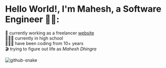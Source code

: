 # Hello World!, I'm Mahesh, a Software Engineer 👋🏼:
🛜 currently working as a freelancer [website](https://mahesh.is-a.dev)<br>👨🏼‍🎓 currently in high school<br>👨🏼‍💻 have been coding from 10+ years <br>🎬 trying to figure out life as <i>Mahesh Dhingra</i>

<picture>
  <source media="(prefers-color-scheme: dark)" srcset="https://raw.githubusercontent.com/tobiasmeyhoefer/tobiasmeyhoefer/output/github-snake-dark.svg" />
  <source media="(prefers-color-scheme: light)" srcset="https://raw.githubusercontent.com/tobiasmeyhoefer/tobiasmeyhoefer/output/github-snake.svg" />
  <img alt="github-snake" src="https://raw.githubusercontent.com/tobiasmeyhoefer/tobiasmeyhoefer/output/github-snake.svg" />
</picture>
